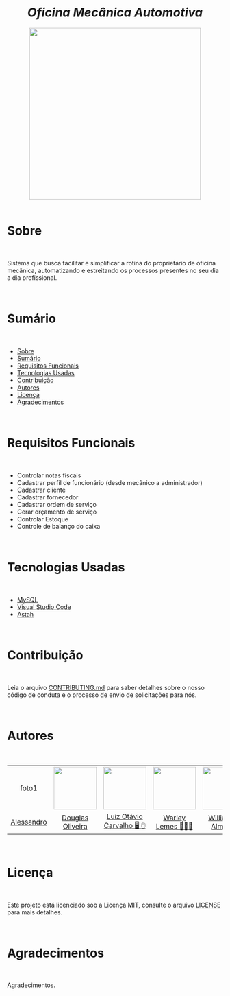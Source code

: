 <div align="center">
  <h1 align="center"> <i>Oficina Mecânica Automotiva</i> </h1>
  <img src="https://user-images.githubusercontent.com/89395176/137013362-6efe22d1-4208-4419-a920-0b6d6445e8e8.gif" width="400px;" height="auto;" alt=""/>
</div>

<br>

<div id="sobre">
  <h1 align="left"> Sobre </h1>
  <br>
  <p text-align="justify;"> 
    Sistema que busca facilitar e simplificar a rotina do proprietário de oficina mecânica, automatizando e estreitando os processos presentes no seu dia a dia profissional.
  </p>
</div>
 
<br>

<div id="sumario">
  <h1 align="left"> Sumário </h1>
  <br>
  <ul>
    <li>
      <a href="#sobre" title="sobre">Sobre</a>
    </li>
    <li>
      <a href="#sumario" title="sumario">Sumário</a>
    </li>
    <li>
      <a href="#reqFunc" title="Requisitos Funcionais">Requisitos Funcionais</a>
    </li>
    <li>
      <a href="#tec" title="Tecnologias Usadas">Tecnologias Usadas</a>
    </li>
    <li>
      <a href="#contribuicao" title="Contribuição">Contribuição</a>
    </li>
    <li>
      <a href="#autores" title="Autores">Autores</a>
    </li>
    <li>
      <a href="#licenca" title="Licença">Licença</a>
    </li>
    <li>
      <a href="#agradec" title="Agradecimentos">Agradecimentos</a>
    </li>
  </ul>
</div>

<br>

<div id="reqFunc">
  <h1 align="left"> Requisitos Funcionais </h1>
  <br>
  <ul>
    <li>
      Controlar notas fiscais
    </li>
    <li>
      Cadastrar perfil de funcionário (desde mecânico a administrador)
    </li>
    <li>
      Cadastrar cliente
    </li>
    <li>
      Cadastrar fornecedor
    </li>
    <li>
      Cadastrar ordem de serviço
    </li>
    <li>
      Gerar orçamento de serviço
    </li>
    <li>
      Controlar Estoque
    </li>
    <li>
      Controle de balanço do caixa
    </li>
  </ul>
</div>

<br>

<div id="tec">
  <h1 align="left"> Tecnologias Usadas </h1>
  <br>
  <ul>
    <li>
      <a href="https://mysql.com" title="mySQL">MySQL</a>
    </li>
    <li>
      <a href="https://code.visualstudio.com" title="VS Code">Visual Studio Code</a>
    </li>
    <li>
      <a href="https://astah.net/downloads/" title="Astah">Astah</a>
    </li>
  </ul>
</div>

<br>

<div id="contribuicao">
  <h1 align="left"> Contribuição </h1>
  <br>
  <p>
    Leia o arquivo <a href="https://github.com/luizottavioc/OficinaMecanica-ModSoftware/blob/main/CONTRIBUTING.md">CONTRIBUTING.md</a> para saber detalhes sobre o nosso código de conduta e o processo de envio de solicitações para nós.
  </p>
</div>

<br>

<div id="autores">
  <h1 align="left"> Autores </h1>
  <br>
  <table>
  <tr align="center">
    <td>
       foto1
    </td>
    <td>
       <img src= "https://user-images.githubusercontent.com/82003438/137406656-d60ae8ee-9606-4e65-90e9-d3e0f0175f0e.jpeg" alt="" height="100px;"/>
    </td>
    <td>
      <img src="https://user-images.githubusercontent.com/89395176/137017217-28459230-3a76-4c93-8a55-6515ab36fd92.jpg" alt="" width="100px;" height="100px;"/>
    </td>
    <td>
       <img src="https://avatars.githubusercontent.com/u/90565691?v=4.jpeg" alt="" width="100px;" height="100px;"/>
    </td>
    <td>
       <img src="https://avatars.githubusercontent.com/u/88801867?v=4.jpeg" alt="" width="100px;" height="100px;"/>
    </td>
  </tr>
  <tr align="center">
    <td>
       <a href="" title="Alessandro"> Alessandro </a>
    </td>
    <td>
       <a href="https://github.com/d0ugsss" title="Douglas Oliveira"> Douglas Oliveira </a>
    </td>
    <td>
      <a href="https://github.com/luizottavioc" title="Luiz Otávio"> Luiz Otávio Carvalho 🖥️ 🖱️ </a>
    </td>
    <td>
       <a href="https://github.com/wbalemes" title="Warley Lemes"> Warley Lemes 👨🏻‍💻 </a>
    </td>
    <td>
       <a href="https://github.com/Willian6" title="Willian de Almeida"> Willian de Almeida </a>
    </td>
  </tr>
</table>
</div>

<br>

<div id="licenca">
  <h1 align="left"> Licença </h1>
  <br>
  <p>
    Este projeto está licenciado sob a Licença MIT,  consulte o arquivo <a href="https://github.com/luizottavioc/OficinaMecanica-ModSoftware/blob/main/LICENSE">LICENSE</a> para mais detalhes.
  </p>
</div>

<br>

<div id="agradec">
  <h1 align="left"> Agradecimentos </h1>
  <br>
  <p>
    Agradecimentos.
  </p>
</div>

<br>
<br>
